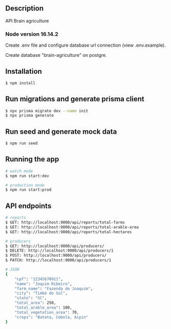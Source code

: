 ## Description

API Brain agriculture

### Node version 16.14.2
Create .env file and configure database url connection (view .env.example).

Create database "brain-agriculture" on postgre.

## Installation

```bash
$ npm install
```

## Run migrations and generate prisma client

```bash
$ npx prisma migrate dev --name init
$ npx prisma generate
```
## Run seed and generate mock data

```bash
$ npm run seed
```

## Running the app

```bash
# watch mode
$ npm run start:dev

# production mode
$ npm run start:prod
```
## API endpoints

```bash
# reports
$ GET: http://localhost:9000/api/reports/total-farms
$ GET: http://localhost:9000/api/reports/total-arable-area
$ GET: http://localhost:9000/api/reports/total-hectares

# producers
$ GET: http://localhost:9000/api/producers/
$ DELETE: http://localhost:9000/api/producers/1
$ POST: http://localhost:9000/api/producers/
$ PATCH: http://localhost:9000/api/producers/1

# JSON
{
    "cpf": "12345678911",
    "name": "Joquim Ribeiro",
    "farm_name": "Fazenda do Joaquim",
    "city": "Timbé do Sul",
    "state": "SC",
    "total_area": 250,
    "total_arable_area": 180,
    "total_vegetation_area": 70,
    "crops": "Batata, Cebola, Aipin"
}
```

